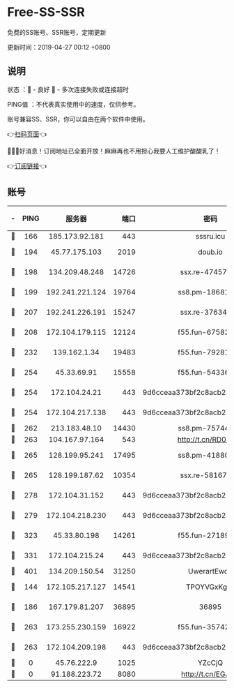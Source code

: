 # Free-SS-SSR

免费的SS账号、SSR账号，定期更新

更新时间：2019-04-27 00:12 +0800

## 说明

状态     ：🙂 - 良好 🙁 - 多次连接失败或连接超时

PING值   ：不代表真实使用中的速度，仅供参考。

账号兼容SS、SSR，你可以自由在两个软件中使用。

👉[扫码页面](https://liesauer.github.io/Free-SS-SSR/)👈

🎉🎉🎉好消息！订阅地址已全面开放！麻麻再也不用担心我要人工维护酸酸乳了！

👉[订阅链接](https://www.liesauer.net/yogurt/subscribe?ACCESS_TOKEN=DAYxR3mMaZAsaqUb)👈

## 账号

|-|PING|服务器|端口|密码|加密方式|区域|
|:----:|:----:|:-----:|-----:|:----:|:----:|:----:|
|🙂|166|185.173.92.181|443|sssru.icu|rc4-md5|RU|
|🙂|194|45.77.175.103|2019|doub.io|aes-128-ctr|SG|
|🙂|198|134.209.48.248|14726|ssx.re-47457092|aes-256-cfb|US|
|🙂|199|192.241.221.124|19764|ss8.pm-18681063|aes-256-cfb|US|
|🙂|207|192.241.226.191|15247|ssx.re-37634241|aes-256-cfb|US|
|🙂|208|172.104.179.115|12124|f55.fun-67582155|aes-256-cfb|SG|
|🙂|232|139.162.1.34|19483|f55.fun-79281835|aes-256-cfb|SG|
|🙂|254|45.33.69.91|15558|f55.fun-54336919|aes-256-cfb|US|
|🙂|254|172.104.24.21|443|9d6cceaa373bf2c8acb22e60b6a58be6|aes-256-cfb|US|
|🙂|254|172.104.217.138|443|9d6cceaa373bf2c8acb22e60b6a58be6|aes-256-cfb|US|
|🙂|262|213.183.48.10|14430|ss8.pm-75744161|rc4-md5|RU|
|🙂|263|104.167.97.164|543|http://t.cn/RD0D7sx|rc4-md5|CA|
|🙂|265|128.199.95.241|17495|ss8.pm-41880912|aes-256-cfb|SG|
|🙂|265|128.199.187.62|10354|ssx.re-58167399|aes-256-cfb|SG|
|🙂|278|172.104.31.152|443|9d6cceaa373bf2c8acb22e60b6a58be6|aes-256-cfb|US|
|🙂|279|172.104.218.230|443|9d6cceaa373bf2c8acb22e60b6a58be6|aes-256-cfb|US|
|🙂|323|45.33.80.198|14261|f55.fun-27189216|aes-256-cfb|US|
|🙂|331|172.104.215.24|443|9d6cceaa373bf2c8acb22e60b6a58be6|aes-256-cfb|US|
|🙂|401|134.209.150.54|31250|UwerartEwqe|chacha20|IN|
|🙂|144|172.105.217.127|14541|TPOYVGxKglpi|aes-256-cfb|JP|
|🙂|186|167.179.81.207|36895|36895|aes-256-cfb|JP|
|🙂|263|173.255.230.159|16922|f55.fun-35742732|aes-256-cfb|US|
|🙂|263|172.104.209.198|443|9d6cceaa373bf2c8acb22e60b6a58be6|aes-256-cfb|US|
|🙁|0|45.76.222.9|1025|YZcCjQ|rc4-md5|JP|
|🙁|0|91.188.223.72|8080|http://t.cn/EGJIyrl|rc4-md5|RU|
